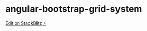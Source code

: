 # angular-bootstrap-grid-system

[Edit on StackBlitz ⚡️](https://stackblitz.com/edit/angular-bootstrap-grid-system-wxu1si)